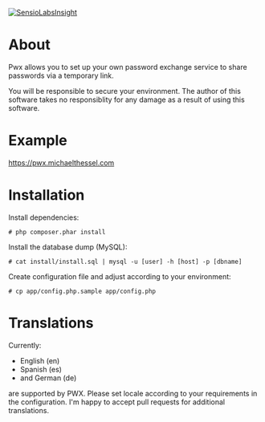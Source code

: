 [![SensioLabsInsight](https://insight.sensiolabs.com/projects/0b168ab7-9e4e-4b31-bbf6-e05a52360209/mini.png)](https://insight.sensiolabs.com/projects/0b168ab7-9e4e-4b31-bbf6-e05a52360209)

About
=====

Pwx allows you to set up your own password exchange service to share passwords
via a temporary link.

You will be responsible to secure your environment. The author of this software
takes no responsiblity for any damage as a result of using this software.

Example
============

https://pwx.michaelthessel.com

Installation
============

Install dependencies:
```
# php composer.phar install
```

Install the database dump (MySQL):
```
# cat install/install.sql | mysql -u [user] -h [host] -p [dbname]
```

Create configuration file and adjust according to your environment:
```
# cp app/config.php.sample app/config.php
```

Translations
============

Currently:

 * English (en)
 * Spanish (es)
 * and German (de)

are supported by PWX. Please set locale according to your requirements in the
configuration. I'm happy to accept pull requests for additional translations.
